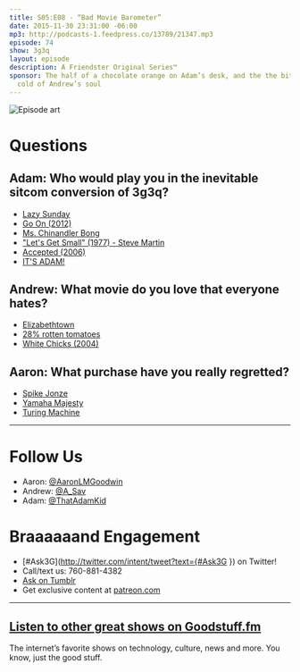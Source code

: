 ```yaml
---
title: S05:E08 - “Bad Movie Barometer”
date: 2015-11-30 23:31:00 -06:00
mp3: http://podcasts-1.feedpress.co/13789/21347.mp3
episode: 74
show: 3g3q
layout: episode
description: A Friendster Original Series™
sponsor: The half of a chocolate orange on Adam’s desk, and the the biting, bitter
  cold of Andrew’s soul
---
```


![Episode art][1]

# Questions

## Adam: Who would play you in the inevitable sitcom conversion of 3g3q?

* [Lazy Sunday][2]
* [Go On (2012)][3]
* [Ms. Chinandler Bong][4]
* ["Let's Get Small" (1977) - Steve Martin][5]
* [Accepted (2006)][6]
* [IT'S ADAM!][7]

## Andrew: What movie do you love that everyone hates?

* [Elizabethtown][8]
* [28% rotten tomatoes][9]
* [White Chicks (2004)][10]

## Aaron: What purchase have you really regretted?

* [Spike Jonze][11]
* [Yamaha Majesty][12]
* [Turing Machine][13]

***

# Follow Us
* Aaron: [@AaronLMGoodwin](http://twitter.com/aaronlmgoodwin)
* Andrew: [@A_Sav](http://twitter.com/a_sav)
* Adam: [@ThatAdamKid](http://twitter.com/thatadamkid)

# Braaaaaand Engagement
* [#Ask3G](http://twitter.com/intent/tweet?text={#Ask3G }) on Twitter!
* Call/text us: 760-881-4382
* [Ask on Tumblr](http://3g3q.co/ask)
* Get exclusive content at [patreon.com](http://www.patreon.com/3g3q)

***

## [Listen to other great shows on Goodstuff.fm](http://goodstuff.fm/)
The internet’s favorite shows on technology, culture, news and more. You know, just the good stuff.

[1]: http://l.gdwn.co/1j77o.png
[2]: http://www.hulu.com/watch/1397
[3]: http://www.imdb.com/title/tt2300923/
[4]: https://www.youtube.com/watch?v=ejRk40vHdhE
[5]: http://bit.ly/1SqFySB
[6]: http://www.imdb.com/title/tt0384793/
[7]: https://i.ytimg.com/vi/q0207d74Hfo/maxresdefault.jpg
[8]: http://www.imdb.com/title/tt0368709/
[9]: http://www.rottentomatoes.com/m/elizabethtown/
[10]: http://www.imdb.com/title/tt0381707
[11]: https://en.wikipedia.org/wiki/Spike_Jonze
[12]: http://www.motorcyclenews.com/bike-reviews/yamaha/majesty-400/2004/
[13]: https://en.wikipedia.org/wiki/Turing_machine
[14]: http://twitter.com/aaronlmgoodwin
[15]: http://twitter.com/a_sav
[16]: http://twitter.com/thatadamkid
[17]: http://www.patreon.com/3g3q
[18]: http://goodstuff.fm/3g3q/
